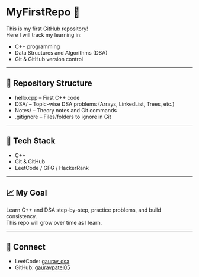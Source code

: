 # MyFirstRepo 🚀

This is my first GitHub repository!  
Here I will track my learning in:
- C++ programming
- Data Structures and Algorithms (DSA)
- Git & GitHub version control

---

## 📁 Repository Structure

- hello.cpp – First C++ code
- DSA/ – Topic-wise DSA problems (Arrays, LinkedList, Trees, etc.)
- Notes/ – Theory notes and Git commands
- .gitignore – Files/folders to ignore in Git

---

## 🔧 Tech Stack

- C++
- Git & GitHub
- LeetCode / GFG / HackerRank

---

## 📈 My Goal

Learn C++ and DSA step-by-step, practice problems, and build consistency.  
This repo will grow over time as I learn.

---

## 🔗 Connect

- LeetCode: [gaurav_dsa](https://leetcode.com/gaurav_dsa)
- GitHub: [gauravpatel05](https://github.com/gauravpatel05)
